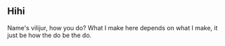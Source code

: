 ## Hihi
Name's vilijur, how you do? What I make here depends on what I make, it just be how the do be the do.
